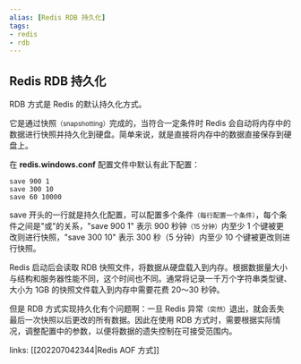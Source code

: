 ```yaml
---
alias: [Redis RDB 持久化]
tags: 
- redis
- rdb
---
```


## Redis RDB 持久化

RDB 方式是 Redis 的默认持久化方式。

它是通过快照<small>（snapshotting）</small>完成的，当符合一定条件时 Redis 会自动将内存中的数据进行快照并持久化到硬盘。简单来说，就是直接将内存中的数据直接保存到硬盘上。

在 **redis.windows.conf** 配置文件中默认有此下配置：

```
save 900 1
save 300 10
save 60 10000
```

save 开头的一行就是持久化配置，可以配置多个条件<small>（每行配置一个条件）</small>，每个条件之间是"或"的关系，"save 900 1" 表示 900 秒钟<small>（15 分钟）</small>内至少 1 个键被更改则进行快照，"save 300 10" 表示 300 秒（5 分钟）内至少 10 个键被更改则进行快照。

Redis 启动后会读取 RDB 快照文件，将数据从硬盘载入到内存。根据数据量大小与结构和服务器性能不同，这个时间也不同。通常将记录一千万个字符串类型键、大小为 1GB 的快照文件载入到内存中需要花费 20～30 秒钟。

但是 RDB 方式实现持久化有个问题啊：一旦 Redis 异常<small>（突然）</small>退出，就会丢失最后一次快照以后更改的所有数据。因此在使用 RDB 方式时，需要根据实际情况，调整配置中的参数，以便将数据的遗失控制在可接受范围内。

links: [[202207042344|Redis AOF 方式]]
